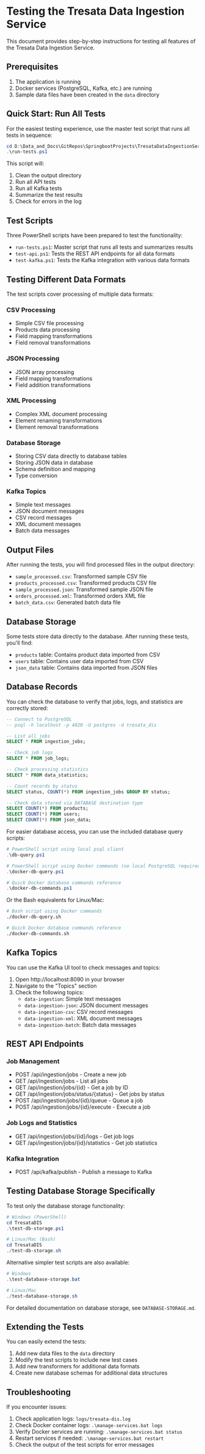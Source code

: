 # Testing the Tresata Data Ingestion Service

This document provides step-by-step instructions for testing all features of the Tresata Data Ingestion Service.

## Prerequisites

1. The application is running
2. Docker services (PostgreSQL, Kafka, etc.) are running
3. Sample data files have been created in the `data` directory

## Quick Start: Run All Tests

For the easiest testing experience, use the master test script that runs all tests in sequence:

```powershell
cd D:\Data_and_Docs\GitRepos\SpringbootProjects\TresataDataIngestionService\TresataDIS
.\run-tests.ps1
```

This script will:
1. Clean the output directory
2. Run all API tests
3. Run all Kafka tests
4. Summarize the test results
5. Check for errors in the log

## Test Scripts

Three PowerShell scripts have been prepared to test the functionality:
- `run-tests.ps1`: Master script that runs all tests and summarizes results
- `test-api.ps1`: Tests the REST API endpoints for all data formats
- `test-kafka.ps1`: Tests the Kafka integration with various data formats

## Testing Different Data Formats

The test scripts cover processing of multiple data formats:

### CSV Processing
- Simple CSV file processing
- Products data processing
- Field mapping transformations
- Field removal transformations

### JSON Processing
- JSON array processing
- Field mapping transformations
- Field addition transformations

### XML Processing
- Complex XML document processing 
- Element renaming transformations
- Element removal transformations

### Database Storage
- Storing CSV data directly to database tables
- Storing JSON data in database
- Schema definition and mapping
- Type conversion

### Kafka Topics
- Simple text messages
- JSON document messages
- CSV record messages
- XML document messages
- Batch data messages

## Output Files

After running the tests, you will find processed files in the output directory:
- `sample_processed.csv`: Transformed sample CSV file
- `products_processed.csv`: Transformed products CSV file
- `sample_processed.json`: Transformed sample JSON file
- `orders_processed.xml`: Transformed orders XML file
- `batch_data.csv`: Generated batch data file

## Database Storage

Some tests store data directly to the database. After running these tests, you'll find:
- `products` table: Contains product data imported from CSV
- `users` table: Contains user data imported from CSV
- `json_data` table: Contains data imported from JSON files

## Database Records

You can check the database to verify that jobs, logs, and statistics are correctly stored:

```sql
-- Connect to PostgreSQL
-- psql -h localhost -p 4020 -U postgres -d tresata_dis

-- List all jobs
SELECT * FROM ingestion_jobs;

-- Check job logs
SELECT * FROM job_logs;

-- Check processing statistics
SELECT * FROM data_statistics;

-- Count records by status
SELECT status, COUNT(*) FROM ingestion_jobs GROUP BY status;

-- Check data stored via DATABASE destination type
SELECT COUNT(*) FROM products;
SELECT COUNT(*) FROM users;
SELECT COUNT(*) FROM json_data;
```

For easier database access, you can use the included database query scripts:
```powershell
# PowerShell script using local psql client
.\db-query.ps1

# PowerShell script using Docker commands (no local PostgreSQL required)
.\docker-db-query.ps1

# Quick Docker database commands reference
.\docker-db-commands.ps1
```

Or the Bash equivalents for Linux/Mac:
```bash
# Bash script using Docker commands
./docker-db-query.sh

# Quick Docker database commands reference
./docker-db-commands.sh
```

## Kafka Topics

You can use the Kafka UI tool to check messages and topics:

1. Open http://localhost:8090 in your browser
2. Navigate to the "Topics" section
3. Check the following topics:
   - `data-ingestion`: Simple text messages
   - `data-ingestion-json`: JSON document messages
   - `data-ingestion-csv`: CSV record messages
   - `data-ingestion-xml`: XML document messages
   - `data-ingestion-batch`: Batch data messages

## REST API Endpoints

### Job Management
- POST /api/ingestion/jobs - Create a new job
- GET /api/ingestion/jobs - List all jobs
- GET /api/ingestion/jobs/{id} - Get a job by ID
- GET /api/ingestion/jobs/status/{status} - Get jobs by status
- POST /api/ingestion/jobs/{id}/queue - Queue a job
- POST /api/ingestion/jobs/{id}/execute - Execute a job

### Job Logs and Statistics
- GET /api/ingestion/jobs/{id}/logs - Get job logs
- GET /api/ingestion/jobs/{id}/statistics - Get job statistics

### Kafka Integration
- POST /api/kafka/publish - Publish a message to Kafka

## Testing Database Storage Specifically

To test only the database storage functionality:

```powershell
# Windows (PowerShell)
cd TresataDIS
.\test-db-storage.ps1

# Linux/Mac (Bash)
cd TresataDIS
./test-db-storage.sh
```

Alternative simpler test scripts are also available:
```powershell
# Windows
.\test-database-storage.bat

# Linux/Mac
./test-database-storage.sh
```

For detailed documentation on database storage, see `DATABASE-STORAGE.md`.

## Extending the Tests

You can easily extend the tests:

1. Add new data files to the `data` directory
2. Modify the test scripts to include new test cases
3. Add new transformers for additional data formats
4. Create new database schemas for additional data structures

## Troubleshooting

If you encounter issues:

1. Check application logs: `logs/tresata-dis.log`
2. Check Docker container logs: `.\manage-services.bat logs`
3. Verify Docker services are running: `.\manage-services.bat status`
4. Restart services if needed: `.\manage-services.bat restart`
5. Check the output of the test scripts for error messages
